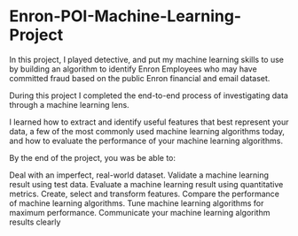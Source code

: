 # Enron-POI-Machine-Learning-Project

In this project, I played detective, and put my machine learning skills to use by building an algorithm to identify Enron Employees who may have committed fraud based on the public Enron financial and email dataset.

During this project I completed the end-to-end process of investigating data through a machine learning lens.

I learned how to extract and identify useful features that best represent your data, a few of the most commonly used machine learning algorithms today, and how to evaluate the performance of your machine learning algorithms. 

By the end of the project, you was be able to:

Deal with an imperfect, real-world dataset. Validate a machine learning result using test data. Evaluate a machine learning result using quantitative metrics. Create, select and transform features. Compare the performance of machine learning algorithms. Tune machine learning algorithms for maximum performance. Communicate your machine learning algorithm results clearly
